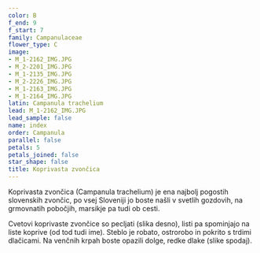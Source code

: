 ```yaml
---
color: B
f_end: 9
f_start: 7
family: Campanulaceae
flower_type: C
image:
- M_1-2162_IMG.JPG
- M_2-2201_IMG.JPG
- M_1-2135_IMG.JPG
- M_2-2226_IMG.JPG
- M_1-2163_IMG.JPG
- M_1-2164_IMG.JPG
latin: Campanula trachelium
lead: M_1-2162_IMG.JPG
lead_sample: false
name: index
order: Campanula
parallel: false
petals: 5
petals_joined: false
star_shape: false
title: Koprivasta zvončica
---
```

Koprivasta zvončica (Campanula trachelium) je ena najbolj pogostih slovenskih zvončic, po vsej Sloveniji jo boste našli v svetlih gozdovih, na grmovnatih pobočjih, marsikje pa tudi ob cesti.

Cvetovi koprivaste zvončice so pecljati (slika desno), listi pa spominjajo na liste koprive (od tod tudi ime). Steblo je robato, ostrorobo in pokrito s trdimi dlačicami. Na venčnih krpah boste opazili dolge, redke dlake (slike spodaj).
